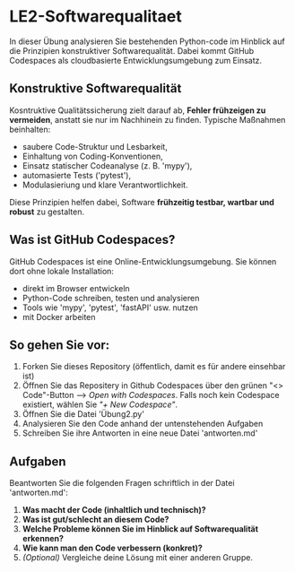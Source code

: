 # LE2-Softwarequalitaet

In dieser Übung analysieren Sie bestehenden Python-code im Hinblick auf die Prinzipien konstruktiver Softwarequalität. Dabei kommt GitHub Codespaces als cloudbasierte Entwicklungsumgebung zum Einsatz.

## Konstruktive Softwarequalität

Kosntruktive Qualitätssicherung zielt darauf ab, **Fehler frühzeigen zu vermeiden**, anstatt sie nur im Nachhinein zu finden.
Typische Maßnahmen beinhalten:

- saubere Code-Struktur und Lesbarkeit,
- Einhaltung von Coding-Konventionen,
- Einsatz statischer Codeanalyse (z. B. 'mypy'),
- automasierte Tests ('pytest'),
- Modulasieriung und klare Verantwortlichkeit.

Diese Prinzipien helfen dabei, Software **frühzeitig testbar, wartbar und robust** zu gestalten.




## Was ist GitHub Codespaces?

GitHub Codespaces ist eine Online-Entwicklungsumgebung.
Sie können dort ohne lokale Installation:

- direkt im Browser entwickeln
- Python-Code schreiben, testen und analysieren
- Tools wie 'mypy', 'pytest', 'fastAPI' usw. nutzen
- mit Docker arbeiten




## So gehen Sie vor:

1. Forken Sie dieses Repository (öffentlich, damit es für andere einsehbar ist)
2. Öffnen Sie das Repositery in Github Codespaces über den grünen "<> Code"-Button --> *Open with Codespaces*. Falls noch kein Codespace existiert, wählen Sie *"+ New Codespace"*.
3. Öffnen Sie die Datei 'Übung2.py'
4. Analysieren Sie den Code anhand der untenstehenden Aufgaben
5. Schreiben Sie ihre Antworten in eine neue Datei 'antworten.md'



## Aufgaben

Beantworten Sie die folgenden Fragen schriftlich in der Datei 'antworten.md':

1. **Was macht der Code (inhaltlich und technisch)?**
2. **Was ist gut/schlecht an diesem Code?** 
3. **Welche Probleme können Sie im Hinblick auf Softwarequalität erkennen?** 
4. **Wie kann man den Code verbessern (konkret)?**
5. *(Optional)* Vergleiche deine Lösung mit einer anderen Gruppe.
